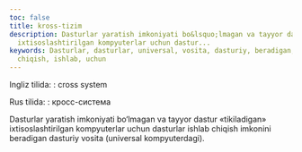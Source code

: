 ```yaml
---
toc: false
title: kross-tizim
description: Dasturlar yaratish imkoniyati bo&lsquo;lmagan va tayyor dastur &laquo;tikiladigan&raquo;
  ixtisoslashtirilgan kompyuterlar uchun dastur...
keywords: Dasturlar, dasturlar, universal, vosita, dasturiy, beradigan, imkonini,
  chiqish, ishlab, uchun
---
```


Ingliz tilida:
:   cross system

Rus tilida:
:   кросс-система

Dasturlar yaratish imkoniyati bo‘lmagan va tayyor dastur «tikiladigan» ixtisoslashtirilgan kompyuterlar uchun dasturlar ishlab chiqish imkonini beradigan dasturiy vosita (universal kompyuterdagi).